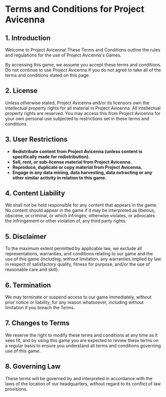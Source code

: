 # Terms and Conditions for Project Avicenna

## 1. Introduction

Welcome to Project Avicenna! These Terms and Conditions outline the rules and regulations for the use of Project Avicenna's Games.

By accessing this game, we assume you accept these terms and conditions. Do not continue to use Project Avicenna if you do not agree to take all of the terms and conditions stated on this page.

## 2. License

Unless otherwise stated, Project Avicenna and/or its licensors own the intellectual property rights for all material in Project Avicenna. All intellectual property rights are reserved. You may access this from Project Avicenna for your own personal use subjected to restrictions set in these terms and conditions.

## 3. User Restrictions

- **Redistribute content from Project Avicenna (unless content is specifically made for redistribution).**
- **Sell, rent, or sub-license material from Project Avicenna.**
- **Reproduce, duplicate or copy material from Project Avicenna.**
- **Engage in any data mining, data harvesting, data extracting or any other similar activity in relation to this game.**

## 4. Content Liability

We shall not be held responsible for any content that appears in the game. No content should appear in the game if it may be interpreted as libelous, obscene, or criminal, or which infringes, otherwise violates, or advocates the infringement or other violation of, any third party rights.

## 5. Disclaimer

To the maximum extent permitted by applicable law, we exclude all representations, warranties, and conditions relating to our game and the use of this game (including, without limitation, any warranties implied by law in respect of satisfactory quality, fitness for purpose, and/or the use of reasonable care and skill).

## 6. Termination

We may terminate or suspend access to our game immediately, without prior notice or liability, for any reason whatsoever, including without limitation if you breach the Terms.

## 7. Changes to Terms

We reserve the right to modify these terms and conditions at any time as it sees fit, and by using this game you are expected to review these terms on a regular basis to ensure you understand all terms and conditions governing use of this game.

## 8. Governing Law

These terms will be governed by and interpreted in accordance with the laws of the location of our headquarters, without regard to its conflict of law provisions.

